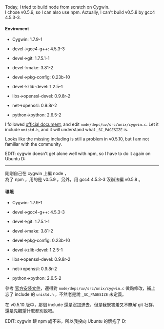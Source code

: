 Today, I tried to build node from scratch on Cygwin.  
I chose v0.5.9, so I can also use npm. Actually, I can't build v0.5.8 by gcc4 4.5.3-3.

#### Enviroment

  * Cygwin: 1.7.9-1

  * devel-&gt;gcc4-g++: 4.5.3-3
  
  * devel-&gt;git: 1.7.5.1-1

  * devel-&gt;make: 3.81-2
  
  * devel-&gt;pkg-config: 0.23b-10

  * devel-&gt;zlib-devel: 1.2.5-1

  * libs-&gt;openssl-devel: 0.9.8r-2

  * net-&gt;openssl: 0.9.8r-2

  * python-&gt;python: 2.6.5-2

I followed [official document](https://github.com/joyent/node/wiki/Building-node.js-on-Cygwin-%28Windows%29), and edit `node/deps/uv/src/unix/cygwin.c`. Let it include `unistd.h`, and it will understand what `_SC_PAGESIZE` is.

Looks like the missing including is still a problem in v0.5.10, but I am not familiar with the community.

EDIT: cygwin doesn't get alone well with npm, so I have to do it again on Ubuntu D:

---

剛剛自己在 cygwin 上編 node ，  
為了 npm ，用的是 v0.5.9 。另外，用 gcc4 4.5.3-3 沒辦法編 v0.5.8 。

#### 環境

  * Cygwin: 1.7.9-1

  * devel-&gt;gcc4-g++: 4.5.3-3
  
  * devel-&gt;git: 1.7.5.1-1

  * devel-&gt;make: 3.81-2
  
  * devel-&gt;pkg-config: 0.23b-10

  * devel-&gt;zlib-devel: 1.2.5-1

  * libs-&gt;openssl-devel: 0.9.8r-2

  * net-&gt;openssl: 0.9.8r-2

  * python-&gt;python: 2.6.5-2

參考 [官方安裝文件](https://github.com/joyent/node/wiki/Building-node.js-on-Cygwin-%28Windows%29)，還得對 `node/deps/uv/src/unix/cygwin.c` 做點修改，補上忘了 include 的 `unistd.h` ，不然老是說 `_SC_PAGESIZE` 未定義。

在 v0.5.10 版中，那個 include 還是沒加進去，但是我既害羞又不瞭解 git 社群，還是先觀望什麼都別說吧。

EDIT: cygwin 跟 npm 處不來，所以我投向 Ubuntu 的懷抱了 D:


